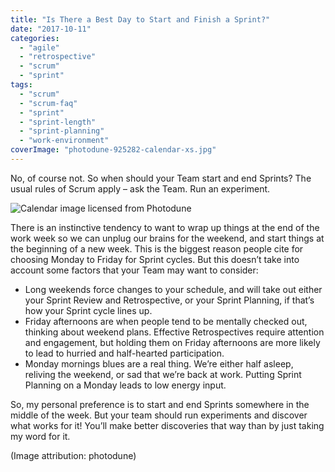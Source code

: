 ```yaml
---
title: "Is There a Best Day to Start and Finish a Sprint?"
date: "2017-10-11"
categories: 
  - "agile"
  - "retrospective"
  - "scrum"
  - "sprint"
tags: 
  - "scrum"
  - "scrum-faq"
  - "sprint"
  - "sprint-length"
  - "sprint-planning"
  - "work-environment"
coverImage: "photodune-925282-calendar-xs.jpg"
---
```


No, of course not. So when should your Team start and end Sprints? The usual rules of Scrum apply – ask the Team. Run an experiment.

![Calendar image licensed from Photodune](src/content/blog/is-there-a-best-day-to-start-and-finish-a-sprint/images/photodune-925282-calendar-xs.jpg)

There is an instinctive tendency to want to wrap up things at the end of the work week so we can unplug our brains for the weekend, and start things at the beginning of a new week. This is the biggest reason people cite for choosing Monday to Friday for Sprint cycles. But this doesn’t take into account some factors that your Team may want to consider:

- Long weekends force changes to your schedule, and will take out either your Sprint Review and Retrospective, or your Sprint Planning, if that’s how your Sprint cycle lines up.
- Friday afternoons are when people tend to be mentally checked out, thinking about weekend plans. Effective Retrospectives require attention and engagement, but holding them on Friday afternoons are more likely to lead to hurried and half-hearted participation.
- Monday mornings blues are a real thing. We’re either half asleep, reliving the weekend, or sad that we’re back at work. Putting Sprint Planning on a Monday leads to low energy input.

So, my personal preference is to start and end Sprints somewhere in the middle of the week. But your team should run experiments and discover what works for it! You’ll make better discoveries that way than by just taking my word for it.

(Image attribution: photodune)

